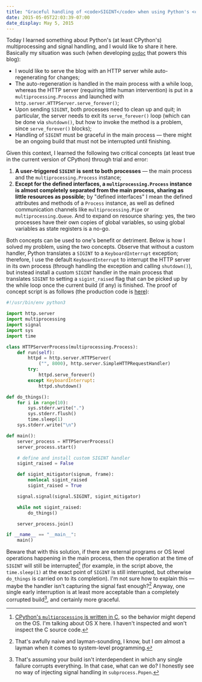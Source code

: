 ```yaml
---
title: "Graceful handling of <code>SIGINT</code> when using Python's <code>multiprocessing.Process</code>"
date: 2015-05-05T22:03:39-07:00
date_display: May 5, 2015
---
```

Today I learned something about Python's (at least CPython's) multiprocessing and signal handling, and I would like to share it here. Basically my situation was such (when developing [`pydoc`](https://github.com/zmwangx/zmwangx.github.io/blob/source/pyblog) that powers this blog):

* I would like to serve the blog with an HTTP server while auto-regenerating for changes;
* The auto-regeneration is handled in the main process with a while loop, whereas the HTTP server (requiring little human intervention) is put in a `multiprocessing.Process` and launched with `http.server.HTTPServer.serve_forever()`;
* Upon sending `SIGINT`, both processes need to clean up and quit; in particular, the server needs to exit its `serve_forever()` loop (which can be done via `shutdown()`, but how to invoke the method is a problem, since `serve_forever()` blocks);
* Handling of `SIGINT` must be graceful in the main process — there might be an ongoing build that must not be interrupted until finishing.

Given this context, I learned the following two critical concepts (at least true in the current version of CPython) through trial and error:

1. **A user-triggered `SIGINT` is sent to both processes** — the main process and the `multiprocessing.Process` instance;
2. **Except for the defined interfaces, a `multiprocessing.Process` instance is almost completely separated from the main process, sharing as little resources as possible**; by "defined interfaces" I mean the defined attributes and methods of a `Process` instance, as well as defined communication channels like `multiprocessing.Pipe` or `multiprocessing.Queue`. And to expand on resource sharing: yes, the two processes have their own copies of global variables, so using global variables as state registers is a no-go.

Both concepts can be used to one's benefit or detriment. Below is how I solved my problem, using the two concepts. Observe that without a custom handler, Python translates a `SIGINT` to a `KeyboardInterrupt` exception; therefore, I use the default `KeyboardInterrupt` to interrupt the HTTP server in its own process (through handling the exception and calling `shutdown()`), but instead install a custom `SIGINT` handler in the main process that translates `SIGINT` to setting a `sigint_raised` flag that can be picked up by the while loop once the current build (if any) is finished. The proof of concept script is as follows (the production code is [here](https://github.com/zmwangx/zmwangx.github.io/blob/a7a0b2073f30b1d0214c3152998d95e40a39b438/pyblog#L567-L635)):

```python
#!/usr/bin/env python3

import http.server
import multiprocessing
import signal
import sys
import time

class HTTPServerProcess(multiprocessing.Process):
    def run(self):
        httpd = http.server.HTTPServer(
            ("", 8000), http.server.SimpleHTTPRequestHandler)
        try:
            httpd.serve_forever()
        except KeyboardInterrupt:
            httpd.shutdown()

def do_things():
    for i in range(10):
        sys.stderr.write(".")
        sys.stderr.flush()
        time.sleep(1)
    sys.stderr.write("\n")

def main():
    server_process = HTTPServerProcess()
    server_process.start()

    # define and install custom SIGINT handler
    sigint_raised = False

    def sigint_mitigator(signum, frame):
        nonlocal sigint_raised
        sigint_raised = True

    signal.signal(signal.SIGINT, sigint_mitigator)

    while not sigint_raised:
        do_things()

    server_process.join()

if __name__ == "__main__":
    main()
```

Beware that with this solution, if there are external programs or OS level operations happening in the main process, then the operation at the time of `SIGINT` will still be interrupted[^OS-specific] (for example, in the script above, the `time.sleep(1)` at the exact point of `SIGINT` is still interrupted, but otherwise `do_things` is carried on to its completion). I'm not sure how to explain this — maybe the handler isn't capturing the signal fast enough?[^naive] Anyway, one single early interruption is at least more acceptable than a completely corrupted build[^interruption], and certainly more graceful.

[^naive]: That's awfully naive and layman-sounding, I know, but I *am* almost a layman when it comes to system-level programming.

[^OS-specific]: [CPython's `multiprocessing` is written in C](https://hg.python.org/cpython/file/1320ec1b24af/Modules/_multiprocessing), so the behavior might depend on the OS. I'm talking about OS X here. I haven't inspected and won't inspect the C source code.

[^interruption]: That's assuming your build isn't interdependent in which any single failure corrupts everything. In that case, what can we do? I honestly see no way of injecting signal handling in `subprocess.Popen`.
